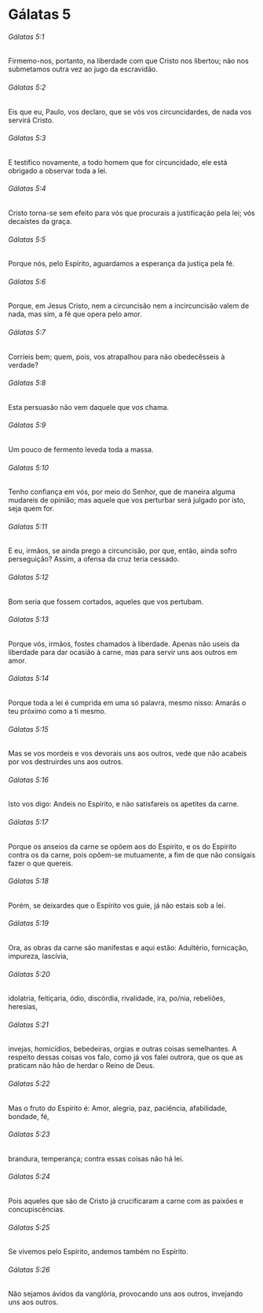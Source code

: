 # Gálatas 5

###### Gálatas 5:1

Firmemo-nos, portanto, na liberdade com que Cristo nos libertou; não nos submetamos outra vez ao jugo da escravidão.

###### Gálatas 5:2

Eis que eu, Paulo, vos declaro, que se vós vos circuncidardes, de nada vos servirá Cristo.

###### Gálatas 5:3

E testifico novamente, a todo homem que for circuncidado, ele está obrigado a observar toda a lei.

###### Gálatas 5:4

Cristo torna-se sem efeito para vós que procurais a justificação pela lei; vós decaístes da graça.

###### Gálatas 5:5

Porque nós, pelo Espírito, aguardamos a esperança da justiça pela fé.

###### Gálatas 5:6

Porque, em Jesus Cristo, nem a circuncisão nem a incircuncisão valem de nada, mas sim, a fé que opera pelo amor.

###### Gálatas 5:7

Corríeis bem; quem, pois, vos atrapalhou para não obedecêsseis à verdade?

###### Gálatas 5:8

Esta persuasão não vem daquele que vos chama.

###### Gálatas 5:9

Um pouco de fermento leveda toda a massa.

###### Gálatas 5:10

Tenho confiança em vós, por meio do Senhor, que de maneira alguma mudareis de opinião; mas aquele que vos perturbar será julgado por isto, seja quem for.

###### Gálatas 5:11

E eu, irmãos, se ainda prego a circuncisão, por que, então, ainda sofro perseguição? Assim, a ofensa da cruz teria cessado.

###### Gálatas 5:12

Bom seria que fossem cortados, aqueles que vos pertubam.

###### Gálatas 5:13

Porque vós, irmãos, fostes chamados à liberdade. Apenas não useis da liberdade para dar ocasião à carne, mas para servir uns aos outros em amor.

###### Gálatas 5:14

Porque toda a lei é cumprida em uma só palavra, mesmo nisso: Amarás o teu próximo como a ti mesmo.

###### Gálatas 5:15

Mas se vos mordeis e vos devorais uns aos outros, vede que não acabeis por vos destruirdes uns aos outros.

###### Gálatas 5:16

Isto vos digo: Andeis no Espírito, e não satisfareis os apetites da carne.

###### Gálatas 5:17

Porque os anseios da carne se opõem aos do Espírito, e os do Espírito contra os da carne, pois opõem-se mutuamente, a fim de que não consigais fazer o que quereis.

###### Gálatas 5:18

Porém, se deixardes que o Espírito vos guie, já não estais sob a lei.

###### Gálatas 5:19

Ora, as obras da carne são manifestas e aqui estão: Adultério, fornicação, impureza, lascívia,

###### Gálatas 5:20

idolatria, feitiçaria, ódio, discórdia, rivalidade, ira, po/nia, rebeliões, heresias,

###### Gálatas 5:21

invejas, homicídios, bebedeiras, orgias e outras coisas semelhantes. A respeito dessas coisas vos falo, como já vos falei outrora, que os que as praticam não hão de herdar o Reino de Deus.

###### Gálatas 5:22

Mas o fruto do Espírito é: Amor, alegria, paz, paciência, afabilidade, bondade, fé,

###### Gálatas 5:23

brandura, temperança; contra essas coisas não há lei.

###### Gálatas 5:24

Pois aqueles que são de Cristo já crucificaram a carne com as paixões e concupiscências.

###### Gálatas 5:25

Se vivemos pelo Espírito, andemos também no Espírito.

###### Gálatas 5:26

Não sejamos ávidos da vanglória, provocando uns aos outros, invejando uns aos outros.

